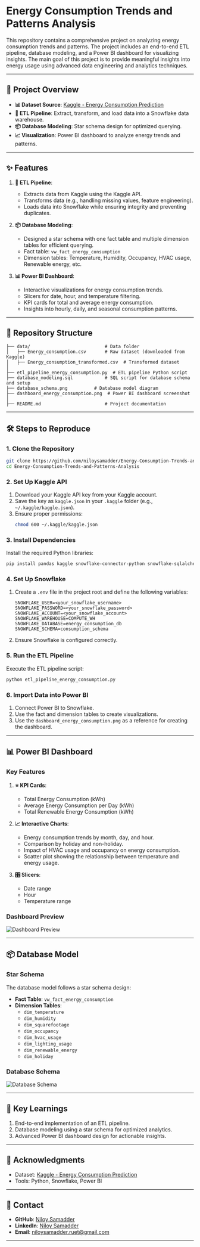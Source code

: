 # Energy Consumption Trends and Patterns Analysis

This repository contains a comprehensive project on analyzing energy consumption trends and patterns. The project includes an end-to-end ETL pipeline, database modeling, and a Power BI dashboard for visualizing insights. The main goal of this project is to provide meaningful insights into energy usage using advanced data engineering and analytics techniques.

---

## **📖 Project Overview**
- **📊 Dataset Source**: [Kaggle - Energy Consumption Prediction](https://www.kaggle.com/datasets/mrsimple07/energy-consumption-prediction)
- **🔄 ETL Pipeline**: Extract, transform, and load data into a Snowflake data warehouse.
- **📦 Database Modeling**: Star schema design for optimized querying.
- **📈 Visualization**: Power BI dashboard to analyze energy trends and patterns.

---

## **✨ Features**
1. **🔄 ETL Pipeline**:
   - Extracts data from Kaggle using the Kaggle API.
   - Transforms data (e.g., handling missing values, feature engineering).
   - Loads data into Snowflake while ensuring integrity and preventing duplicates.

2. **📦 Database Modeling**:
   - Designed a star schema with one fact table and multiple dimension tables for efficient querying.
   - Fact table: `vw_fact_energy_consumption`
   - Dimension tables: Temperature, Humidity, Occupancy, HVAC usage, Renewable energy, etc.

3. **📊 Power BI Dashboard**:
   - Interactive visualizations for energy consumption trends.
   - Slicers for date, hour, and temperature filtering.
   - KPI cards for total and average energy consumption.
   - Insights into hourly, daily, and seasonal consumption patterns.

---

## **📂 Repository Structure**

```
├── data/                            # Data folder
│   ├── Energy_consumption.csv       # Raw dataset (downloaded from Kaggle)
│   ├── Energy_consumption_transformed.csv  # Transformed dataset
│
├── etl_pipeline_energy_consumption.py  # ETL pipeline Python script
├── database_modeling.sql            # SQL script for database schema and setup                        
├── database_schema.png          # Database model diagram
├── dashboard_energy_consumption.png  # Power BI dashboard screenshot
│
├── README.md                        # Project documentation
```

---

## **🛠️ Steps to Reproduce**

### **1. Clone the Repository**
```bash
git clone https://github.com/niloysamadder/Energy-Consumption-Trends-and-Patterns-Analysis.git
cd Energy-Consumption-Trends-and-Patterns-Analysis
```

### **2. Set Up Kaggle API**
1. Download your Kaggle API key from your Kaggle account.
2. Save the key as `kaggle.json` in your `.kaggle` folder (e.g., `~/.kaggle/kaggle.json`).
3. Ensure proper permissions:
   ```bash
   chmod 600 ~/.kaggle/kaggle.json
   ```

### **3. Install Dependencies**
Install the required Python libraries:
```bash
pip install pandas kaggle snowflake-connector-python snowflake-sqlalchemy python-dotenv
```

### **4. Set Up Snowflake**
1. Create a `.env` file in the project root and define the following variables:
   ```
   SNOWFLAKE_USER=<your_snowflake_username>
   SNOWFLAKE_PASSWORD=<your_snowflake_password>
   SNOWFLAKE_ACCOUNT=<your_snowflake_account>
   SNOWFLAKE_WAREHOUSE=COMPUTE_WH
   SNOWFLAKE_DATABASE=energy_consumption_db
   SNOWFLAKE_SCHEMA=consumption_schema
   ```
2. Ensure Snowflake is configured correctly.

### **5. Run the ETL Pipeline**
Execute the ETL pipeline script:
```bash
python etl_pipeline_energy_consumption.py
```

### **6. Import Data into Power BI**
1. Connect Power BI to Snowflake.
2. Use the fact and dimension tables to create visualizations.
3. Use the `dashboard_energy_consumption.png` as a reference for creating the dashboard.

---

## **📊 Power BI Dashboard**

### **Key Features**
1. **⭐ KPI Cards**:
   - Total Energy Consumption (kWh)
   - Average Energy Consumption per Day (kWh)
   - Total Renewable Energy Consumption (kWh)

2. **📈 Interactive Charts**:
   - Energy consumption trends by month, day, and hour.
   - Comparison by holiday and non-holiday.
   - Impact of HVAC usage and occupancy on energy consumption.
   - Scatter plot showing the relationship between temperature and energy usage.

3. **🎛️ Slicers**:
   - Date range
   - Hour
   - Temperature range

### **Dashboard Preview**
![Dashboard Preview](dashboard_energy%20consumption%20and%20pattern.PNG)

---

## **📦 Database Model**

### **Star Schema**
The database model follows a star schema design:
- **Fact Table**: `vw_fact_energy_consumption`
- **Dimension Tables**: 
  - `dim_temperature`
  - `dim_humidity`
  - `dim_squarefootage`
  - `dim_occupancy`
  - `dim_hvac_usage`
  - `dim_lighting_usage`
  - `dim_renewable_energy`
  - `dim_holiday`

### **Database Schema**
![Database Schema](database_schema.PNG)

---

## **🌟 Key Learnings**
1. End-to-end implementation of an ETL pipeline.
2. Database modeling using a star schema for optimized analytics.
3. Advanced Power BI dashboard design for actionable insights.

---

## **🙌 Acknowledgments**
- Dataset: [Kaggle - Energy Consumption Prediction](https://www.kaggle.com/datasets/mrsimple07/energy-consumption-prediction)
- Tools: Python, Snowflake, Power BI

---

## **📧 Contact**
- **GitHub**: [Niloy Samadder](https://github.com/niloysamadder/Energy-Consumption-Trends-and-Patterns-Analysis)
- **LinkedIn**: [Niloy Samadder](https://www.linkedin.com/in/niloy-samadder-a6533a167/)
- **Email**: [niloysamadder.ruet@gmail.com](mailto:niloysamadder.ruet@gmail.com)

---

